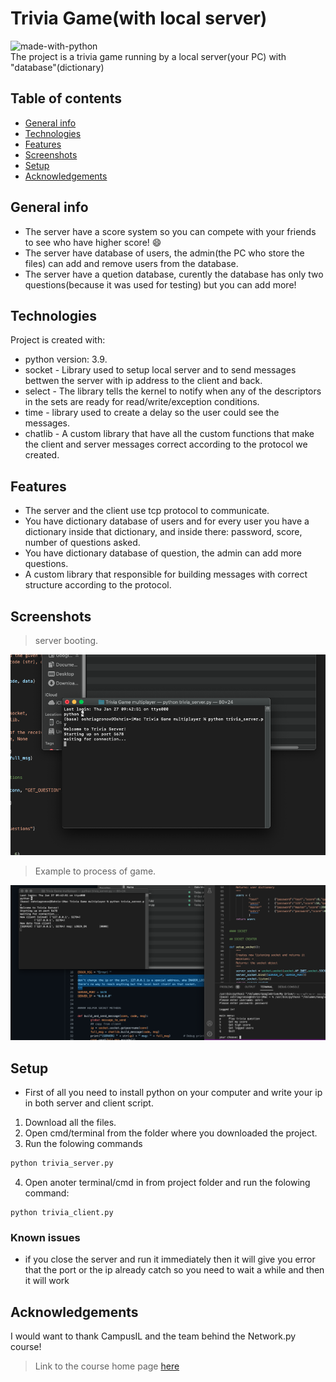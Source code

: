 # Trivia Game(with local server)
![made-with-python](https://img.shields.io/badge/Made%20with-Python-1f425f.svg)
<br>
The project is a trivia game running by a local server(your PC) with "database"(dictionary)

## Table of contents
* [General info](#general-info)
* [Technologies](#technologies)
* [Features](#features)
* [Screenshots](#screenshots)
* [Setup](#setup)
* [Acknowledgements](#acknowledgements)

## General info
- The server have a score system so you can compete with your friends to see who have higher score! :smile:
- The server have database of users, the admin(the PC who store the files) can add and remove users from the database.
- The server have a quetion database, curently the database has only two questions(because it was used for testing) but you can add more!
	
## Technologies
Project is created with:
* python version: 3.9.
* socket - Library used to setup local server and to send messages bettwen the server with ip address to the client and back.
* select - The library tells the kernel to notify when any of the descriptors in the sets are ready for read/write/exception conditions.
* time - library used to create a delay so the user could see the messages.
* chatlib - A custom library that have all the custom functions that make the client and server messages correct according to the protocol we created.

## Features
- The server and the client use tcp protocol to communicate.
- You have dictionary database of users and for every user you have a dictionary inside that dictionary, and inside there: password, score, number of questions asked.
- You have dictionary database of question, the admin can add more questions.
- A custom library that responsible for building messages with correct structure according to the protocol.

## Screenshots
> server booting.

![pic1](./assets/pic2.png)


> Example to process of game.

![pic1](./assets/pic1.png)

## Setup
* First of all you need to install python on your computer and write your ip in both server and client script.
1. Download all the files.
2. Open cmd/terminal from the folder where you downloaded the project.
3. Run the folowing commands
```bash
python trivia_server.py
```
4. Open anoter terminal/cmd in from project folder and run the folowing command:
```
python trivia_client.py
```

### Known issues
* if you close the server and run it immediately then it will give you error that the port or the ip already catch so you need to wait a while and then it will work

## Acknowledgements
I would want to thank CampusIL and the team behind the Network.py course!
> Link to the course home page [here](https://campus.gov.il/course/cs-gov-cs-networkpy103-2020-1/)
